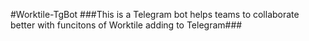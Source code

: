 #Worktile-TgBot
###This is a Telegram bot helps teams to collaborate better with funcitons of Worktile adding to Telegram###